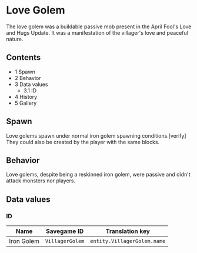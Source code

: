 # Love Golem
The love golem was a buildable passive mob present in the April Fool's Love and Hugs Update. It was a manifestation of the villager's love and peaceful nature.

## Contents
- 1 Spawn
- 2 Behavior
- 3 Data values
	- 3.1 ID
- 4 History
- 5 Gallery

## Spawn
Love golems spawn under normal iron golem spawning conditions.[verify] They could also be created by the player with the same blocks.

## Behavior
Love golems, despite being a reskinned iron golem, were passive and didn't attack monsters nor players. 

## Data values
### ID
| Name       | Savegame ID     | Translation key             |
|------------|-----------------|-----------------------------|
| Iron Golem | `VillagerGolem` | `entity.VillagerGolem.name` |

